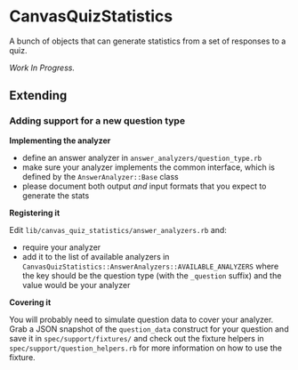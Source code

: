 # CanvasQuizStatistics

A bunch of objects that can generate statistics from a set of responses to a quiz.

_Work In Progress._

## Extending

### Adding support for a new question type

**Implementing the analyzer**

* define an answer analyzer in `answer_analyzers/question_type.rb`
* make sure your analyzer implements the common interface, which is defined
  by the `AnswerAnalyzer::Base` class
* please document both output _and_ input formats that you expect to generate the stats

**Registering it**

Edit `lib/canvas_quiz_statistics/answer_analyzers.rb` and:

* require your analyzer
* add it to the list of available analyzers in
  `CanvasQuizStatistics::AnswerAnalyzers::AVAILABLE_ANALYZERS`
  where the key should be the question type (with the `_question` suffix)
  and the value would be your analyzer

**Covering it**

You will probably need to simulate question data to cover your analyzer. Grab a JSON snapshot of the `question_data` construct for your question and save it in `spec/support/fixtures/` and check out the fixture helpers in `spec/support/question_helpers.rb` for more information on how to use the fixture.
